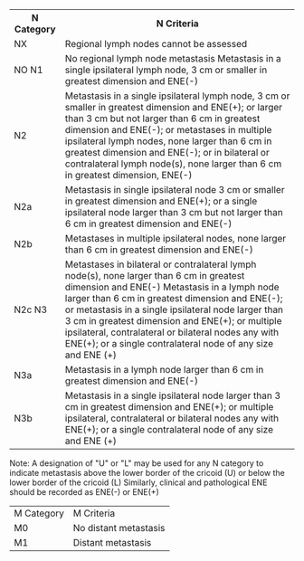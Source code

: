 <table> <tr> <th>N Category</th> <th>N Criteria</th> </tr> <tr> <td>NX</td> <td>Regional lymph nodes cannot be assessed</td> </tr> <tr> <td>NO N1</td> <td>No regional lymph node metastasis Metastasis in a single ipsilateral lymph node, 3 cm or smaller in greatest dimension and ENE(-)</td> </tr> <tr> <td>N2</td> <td>Metastasis in a single ipsilateral lymph node, 3 cm or smaller in greatest dimension and ENE(+); or larger than 3 cm but not larger than 6 cm in greatest dimension and ENE(-); or metastases in multiple ipsilateral lymph nodes, none larger than 6 cm in greatest dimension and ENE(-); or in bilateral or contralateral lymph node(s), none larger than 6 cm in greatest dimension, ENE(-)</td> </tr> <tr> <td>N2a</td> <td>Metastasis in single ipsilateral node 3 cm or smaller in greatest dimension and ENE(+); or a single ipsilateral node larger than 3 cm but not larger than 6 cm in greatest dimension and ENE(-)</td> </tr> <tr> <td>N2b</td> <td>Metastases in multiple ipsilateral nodes, none larger than 6 cm in greatest dimension and ENE(-)</td> </tr> <tr> <td>N2c N3</td> <td>Metastases in bilateral or contralateral lymph node(s), none larger than 6 cm in greatest dimension and ENE(-) Metastasis in a lymph node larger than 6 cm in greatest dimension and ENE(-); or metastasis in a single ipsilateral node larger than 3 cm in greatest dimension and ENE(+); or multiple ipsilateral, contralateral or bilateral nodes any with ENE(+); or a single contralateral node of any size and ENE (+)</td> </tr> <tr> <td>N3a</td> <td>Metastasis in a lymph node larger than 6 cm in greatest dimension and ENE(-)</td> </tr> <tr> <td>N3b</td> <td>Metastasis in a single ipsilateral node larger than 3 cm in greatest dimension and ENE(+); or multiple ipsilateral, contralateral or bilateral nodes any with ENE(+); or a single contralateral node of any size and ENE (+)</td> </tr> </table> Note: A designation of "U" or "L" may be used for any N category to indicate metastasis above the lower border of the cricoid (U) or below the lower border of the cricoid (L) Similarly, clinical and pathological ENE should be recorded as ENE(-) or ENE(+)<table> <tr> <td>M Category</td> <td>M Criteria</td> </tr> <tr> <td>M0</td> <td>No distant metastasis</td> </tr> <tr> <td>M1</td> <td>Distant metastasis</td> </tr> </table>